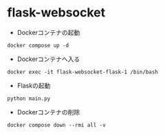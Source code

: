 # flask-websocket

- Dockerコンテナの起動
```
docker compose up -d
```

- Dockerコンテナへ入る
```
docker exec -it flask-websocket-flask-1 /bin/bash
```

- Flaskの起動
```
python main.py
```

- Dockerコンテナの削除
```
docker compose down --rmi all -v
```